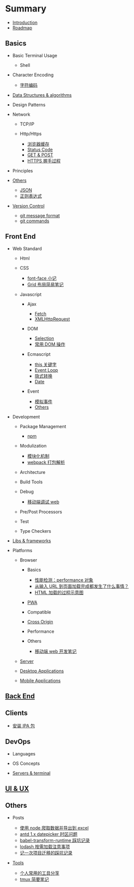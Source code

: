 # Summary

- [Introduction](README.md)
- [Roadmap](chapters/outline.md)

## Basics

* Basic Terminal Usage

  * Shell

* Character Encoding

  - [字符编码](chapters/Basics/character-encoding/180508_字符编码.md)

* [Data Structures & algorithms](chapters/Basics/data-structures&algorithms/README.md)

* Design Patterns

* Network

  * TCP/IP

  * Http/Https

    - [浏览器缓存](chapters/Basics/network/http:https/180320-browser-cache.md)
    - [Status Code](chapters/Basics/network/http:https/180320-status-code.md)
    - [GET & POST](chapters/Basics/network/http:https/180323-get-&-post.md)
    - [HTTPS 握手过程](chapters/Basics/network/http:https/180717-https-process.md)

* Principles

* [Others](chapters/Basics/principles/README.md)

  - [JSON](chapters/Basics/others/180323-json.md)
  - [正则表达式](chapters/Basics/others/180801-regexp.md)

* [Version Control](chapters/Basics/version-control/README.md)

  - [git message format](chapters/Basics/version-control/170302-git-commit-msg.md)
  - [git commands](chapters/Basics/version-control/180320-git-commands.md)

## Front End

* Web Standard

  * Html

  * CSS

    - [font-face 小记](chapters/Front-end/web-standard/css/180829-font-face.md)
    - [Grid 布局简易笔记](chapters/Front-end/web-standard/css/181106-grid-glimpse.md)

  * Javascript

    * Ajax

      - [Fetch](chapters/Front-end/web-standard/javascript/ajax/180720-fetch.md)
      - [XMLHttpRequest](chapters/Front-end/web-standard/javascript/ajax/180720-xmlhttprequest.md)

    * DOM

      - [Selection](chapters/Front-end/web-standard/javascript/dom/180322-selection.md)
      - [常用 DOM 操作](chapters/Front-end/web-standard/javascript/dom/180323-dom-api.md)

    * Ecmascript

      - [this 关键字](chapters/Front-end/web-standard/javascript/ecmascript/180409-this解析.md)
      - [Event Loop](chapters/Front-end/web-standard/javascript/ecmascript/180502-eventloop.md)
      - [隐式转换](chapters/Front-end/web-standard/javascript/ecmascript/180710-隐式转换.md)
      - [Date](chapters/Front-end/web-standard/javascript/ecmascript/181119-new-date-params.md)

    * Event

      - [模拟事件](chapters/Front-end/web-standard/javascript/event/180402_simulate_event.md)
      - [Others](chapters/Front-end/web-standard/javascript/others.md)

* Development

  * Package Management

    - [npm](chapters/Front-end/development/package-management/180320-npm.md)

  * Modulization

    - [模块化机制](chapters/Front-end/development/modulization/180320-module-mechanism.md)
    - [webpack 打包解析](chapters/Front-end/development/modulization/180320-webpack-principle.md)

  * Architecture

  * Build Tools

  * Debug

    - [移动端调试 web](chapters/Front-end/development/debug/180323-debug-with-mobile.md)

  * Pre/Post Processors

  * Test

  * Type Checkers

* [Libs & frameworks](chapters/Front-end/libs&frameworks/README.md)

* Platforms

  * Browser

    * Basics

      - [性能检测：performance 对象](chapters/Front-end/platforms/browser/basics/160315-performance-object-workflow.md)
      - [从输入 URL 到页面加载完成都发生了什么事情？](chapters/Front-end/platforms/browser/basics/170309-from-url-to-render.md)
      - [HTML 加载的过程示意图](chapters/Front-end/platforms/browser/basics/180323-html-load-process.md)

    * [PWA](chapters/Front-end/platforms/browser/PWA/README.md)

    * Compatible

    * [Cross Origin](chapters/Front-end/platforms/browser/cross-origin/README.md)

    * Performance

    * Others

      - [移动端 web 开发笔记](chapters/Front-end/platforms/browser/others/170808-移动端开发小笔记.md)

  * [Server](chapters/Front-end/platforms/server/README.md)

  * [Desktop Applications](chapters/Front-end/platforms/desktop-applications/README.md)

  * [Mobile Applications](chapters/Front-end/platforms/mobile-applications/README.md)

## [Back End](chapters/Back-end/README.md)

## Clients

- [安装 IPA 包](chapters/Clients/181027-install-ipa.md)

## DevOps

* Languages

* OS Concepts

* [Servers & terminal](chapters/DevOps/servers&terminal/README.md)

## [UI & UX](chapters/UI&UX/README.md)

## Others

* Posts

  - [使用 node 爬取数据并导出到 excel](chapters/Others/posts/161017-crawl-and-export-to-excel.md)
  - [antd 1.x datepicker 时区问题](chapters/Others/posts/180413-datepicker-timezone-offset.md)
  - [babel-transform-runtime 踩坑记录](chapters/Others/posts/180514-babel-transform.md)
  - [lodash 按需加载注意事项](chapters/Others/posts/180817-lodash-webpack-plugin.md)
  - [记一次项目迁移的踩坑记录](chapters/Others/posts/180928-migrate-oe-web.md)

* [Tools](chapters/Others/tools/readme.md)

  - [个人常用的工具分享](chapters/Others/tools/180802-valuable-tool.md)
  - [tmux 简要笔记](chapters/Others/tools/180411-tmux-commands.md)
